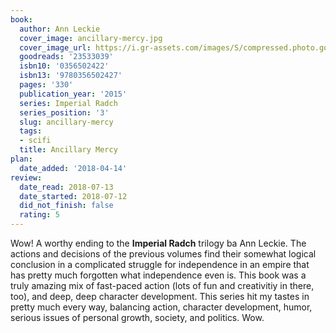 ```yaml
---
book:
  author: Ann Leckie
  cover_image: ancillary-mercy.jpg
  cover_image_url: https://i.gr-assets.com/images/S/compressed.photo.goodreads.com/books/1493642929l/23533039._SX98_.jpg
  goodreads: '23533039'
  isbn10: '0356502422'
  isbn13: '9780356502427'
  pages: '330'
  publication_year: '2015'
  series: Imperial Radch
  series_position: '3'
  slug: ancillary-mercy
  tags:
  - scifi
  title: Ancillary Mercy
plan:
  date_added: '2018-04-14'
review:
  date_read: 2018-07-13
  date_started: 2018-07-12
  did_not_finish: false
  rating: 5
---
```


Wow! A worthy ending to the **Imperial Radch** trilogy ba Ann Leckie. The actions and decisions of the previous volumes find their somewhat logical conclusion in a complicated struggle for independence in an empire that has pretty much forgotten what independence even is. This book was a truly amazing mix of fast-paced action (lots of fun and creativitiy in there, too), and deep, deep character development. This series hit my tastes in pretty much every way, balancing action, character development, humor, serious issues of personal growth, society, and politics. Wow.
